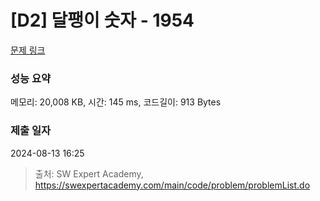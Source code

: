 # [D2] 달팽이 숫자 - 1954 

[문제 링크](https://swexpertacademy.com/main/code/problem/problemDetail.do?contestProbId=AV5PobmqAPoDFAUq) 

### 성능 요약

메모리: 20,008 KB, 시간: 145 ms, 코드길이: 913 Bytes

### 제출 일자

2024-08-13 16:25



> 출처: SW Expert Academy, https://swexpertacademy.com/main/code/problem/problemList.do